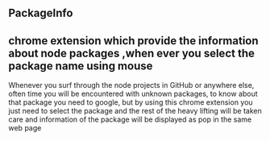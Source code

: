 ## PackageInfo
## chrome extension which provide the information about node packages ,when ever you select the package name using mouse

Whenever you surf through the node projects in GitHub or anywhere else, often time you will be encountered with unknown packages, to know about that package you need to google, but by using this chrome extension you just need to select the package and the rest of the heavy lifting will be taken care and information of the package will be displayed as pop in the same web page